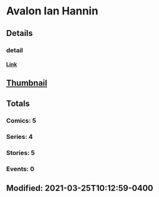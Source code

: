 # Avalon Ian Hannin 
## Details
### detail
#### [Link](http://marvel.com/comics/creators/13367/avalon_ian_hannin?utm_campaign=apiRef&utm_source=225578a89fc76f3d20fbffda5d17a88d)
## [Thumbnail](http://i.annihil.us/u/prod/marvel/i/mg/b/40/image_not_available.jpg)
## Totals
### Comics: 5
### Series: 4
### Stories: 5
### Events: 0
## Modified: 2021-03-25T10:12:59-0400